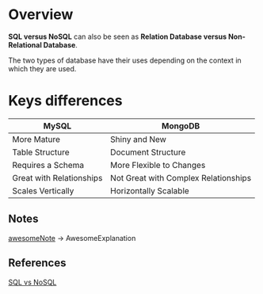 # Overview

**SQL versus NoSQL** can also be seen as **Relation Database versus Non-Relational Database**.   

The two types of database have their uses depending on the context in which they are used.

# Keys differences

MySQL | MongoDB
------------ | -------------
More Mature | Shiny and New
Table Structure | Document Structure
Requires a Schema | More Flexible to Changes
Great with Relationships | Not Great with Complex Relationships
Scales Vertically | Horizontally Scalable


## Notes

[awesomeNote](awesomeLink) -> AwesomeExplanation

## References

[SQL vs NoSQL](https://www.javatpoint.com/sql-vs-nosql)